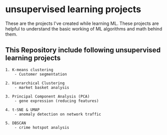 # unsupervised learning projects
 These are the projects I've created while learning ML.
 These projects are helpful to understand the basic working of ML algorithms and math behind them.


## This Repository include following unsupervised learning projects

    1. K-means clustering
        - Customer segmentation

    2. Hierarchical Clustering
        - market basket analysis

    3. Principal Component Analysis (PCA)
        - gene expression (reducing features)

    4. t-SNE & UMAP
        - anomaly detection on network traffic

    5. DBSCAN 
        - crime hotspot analysis
